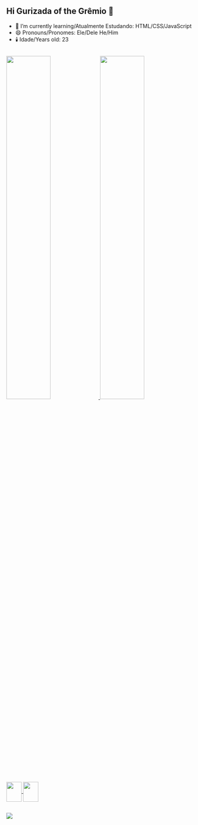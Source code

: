 ## Hi Gurizada of the Grêmio 👋

- 🌱 I’m currently learning/Atualmente Estudando: HTML/CSS/JavaScript
- 😄 Pronouns/Pronomes: Ele/Dele He/Him
- 🕯️ Idade/Years old: 23

 ##

<div>
  <a href="https://beacons.ai/Duvvin">
  <img width="48%" src="https://github-readme-stats.vercel.app/api?username=Duvvin&show_icons=true&title_color=9400D3&text_color=F8F8FF&icon_color=FF00FF&theme=dark&include_all_commits=true&count_private=true"/>
  <img width="48%" src="https://github-readme-stats.vercel.app/api/top-langs/?username=Duvvin&title_color=9400D3&icon_color=FF00FF&text_color=F8F8FF&layout=compact&langs_count=16&theme=dark"/>
</div>

 ##

<div>
    <img align="center" width="40px" height="52px" src="https://cdn.jsdelivr.net/gh/devicons/devicon@latest/icons/html5/html5-original.svg"/>
    <img align="center" width="40px" height="52px" src="https://cdn.jsdelivr.net/gh/devicons/devicon@latest/icons/css3/css3-original.svg"/>
</div>

 ##

<div>
    <a href="https://instagram.com/vinicius.drte"/><img src="https://img.shields.io/badge/Instagram-E4405F?style=for-the-badge&logo=instagram&logoColor=white"/>
</div>

##

<div>
  
</div>
